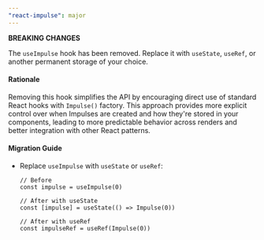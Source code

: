 ```yaml
---
"react-impulse": major
---
```


**BREAKING CHANGES**

The `useImpulse` hook has been removed. Replace it with `useState`, `useRef`, or another permanent storage of your choice.

#### Rationale

Removing this hook simplifies the API by encouraging direct use of standard React hooks with `Impulse()` factory. This approach provides more explicit control over when Impulses are created and how they're stored in your components, leading to more predictable behavior across renders and better integration with other React patterns.

#### Migration Guide

- Replace `useImpulse` with `useState` or `useRef`:

  ```tsx
  // Before
  const impulse = useImpulse(0)

  // After with useState
  const [impulse] = useState(() => Impulse(0))

  // After with useRef
  const impulseRef = useRef(Impulse(0))
  ```
